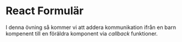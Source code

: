 # React Formulär

I denna övning så kommer vi att addera kommunikation ifrån en barn kompenent till en föräldra komponent via *callback* funktioner.